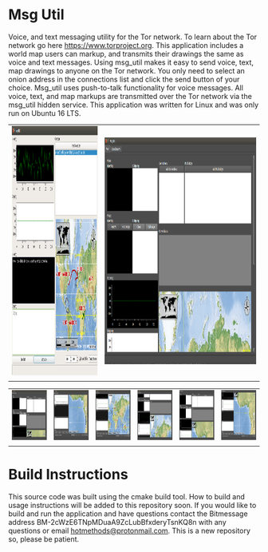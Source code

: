# Msg Util
Voice, and text messaging utility for the Tor network. To learn about the Tor network go here https://www.torproject.org. This application includes a world map users can markup, and transmits their drawings the same as voice and text messages. Using msg_util makes it easy to send voice, text, map drawings to anyone on the Tor network. You only need to select an onion address in the connections list and click the send button of your choice. Msg_util uses push-to-talk functionality for voice messages. All voice, text, and map markups are transmitted over the Tor network via the msg_util hidden service. This application was written for Linux and was only run on Ubuntu 16 LTS. 

<table>
<tr> 
<td> <img src="./resources/msg_util_gui.png" alt="" width="500" height="500"> </td>
<td> <img src="./resources/msg_util_3.png" alt="" width="882" height="454"> </td>
</tr>
<tr> 
<td> </td>
<td> </td>

</tr>
</table>

<table>
<tr> 
<td> <img src="./resources/msg_util_1.png" alt="" width="150" height="100"> </td>
<td> <img src="./resources/msg_util_2.png" alt="" width="150" height="100"> </td>
<td> <img src="./resources/msg_util_4.png" alt="" width="150" height="100"> </td>
<td> <img src="./resources/msg_util_5.png" alt="" width="150" height="100"> </td>
<td> <img src="./resources/msg_util_6.png" alt="" width="150" height="100"> </td>
<td> <img src="./resources/msg_util_7.png" alt="" width="150" height="100"> </td>
</tr>
<tr> 
<td> </td>
<td> </td>
<td> </td>
<td> </td>
<td> </td>
<td> </td>
</tr>
</table>

# Build Instructions
This source code was built using the cmake build tool. How to build and usage instructions will be added to this repository soon. If you would like to build and run the application and have questions contact the Bitmessage address BM-2cWzE6TNpMDuaA9ZcLubBfxderyTsnKQ8n with any questions or email hotmethods@protonmail.com. This is a new repository so, please be patient.





